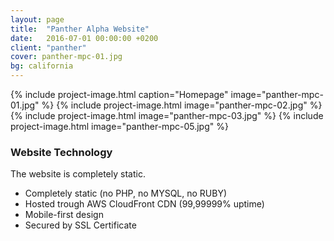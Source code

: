 ```yaml
---
layout: page
title:  "Panther Alpha Website"
date:   2016-07-01 00:00:00 +0200
client: "panther"
cover: panther-mpc-01.jpg
bg: california
---
```


{% include project-image.html caption="Homepage" image="panther-mpc-01.jpg" %}
{% include project-image.html image="panther-mpc-02.jpg" %}
{% include project-image.html image="panther-mpc-03.jpg" %}
{% include project-image.html image="panther-mpc-05.jpg" %}

### Website Technology

The website is completely static.

- Completely static (no PHP, no MYSQL, no RUBY)
- Hosted trough AWS CloudFront CDN (99,99999% uptime)
- Mobile-first design
- Secured by SSL Certificate
